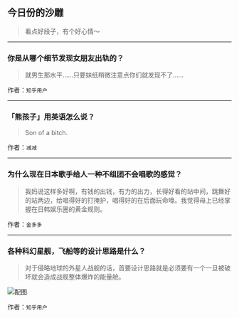 ## 今日份的沙雕

> 看点好段子，有个好心情～


 
---

### 你是从哪个细节发现女朋友出轨的？

> 就男生那水平……只要妹纸稍微注意点你们就发现不了……


作者：`知乎用户`

---

### 「熊孩子」用英语怎么说？

> Son of a bitch.


作者：`减减`

---

### 为什么现在日本歌手给人一种不组团不会唱歌的感觉？

> 我妈说这样多好啊，有钱的出钱，有力的出力，长得好看的站中间，跳舞好的站两边，给唱得好的打掩护，唱得好的在后面玩命嚎。我觉得母上已经掌握在日韩娱乐圈的黄金规则。


作者：`金多多`

---

### 各种科幻星舰，飞船等的设计思路是什么？

> 对于侵略地球的外星人战舰的话，首要设计思路就是必须要有一个一旦被破坏就会造成战舰整体爆炸的能量舱。



![配图](http://pic2.zhimg.com/7879d78d8e11da52daf40b3b2cda071f_b.jpg)


作者：`知乎用户`